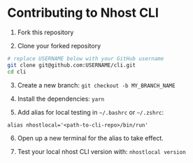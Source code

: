 # Contributing to Nhost CLI

1. Fork this repository

2. Clone your forked repository

```bash
# replace USERNAME below with your GitHub username
git clone git@github.com:USERNAME/cli.git
cd cli
```

3. Create a new branch: `git checkout -b MY_BRANCH_NAME`

4. Install the dependencies: `yarn`

5. Add alias for local testing in `~/.bashrc` or `~/.zshrc`:

```
alias nhostlocal='<path-to-cli-repo>/bin/run'
```

6. Open up a new terminal for the alias to take effect.

7. Test your local nhost CLI version with: `nhostlocal version`
